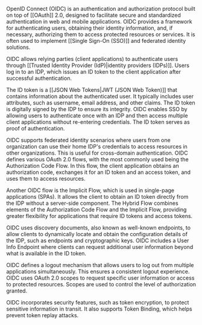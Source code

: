 OpenID Connect (OIDC) is an authentication and authorization protocol built on top of [[OAuth]] 2.0, designed to facilitate secure and standardized authentication in web and mobile applications. OIDC provides a framework for authenticating users, obtaining their identity information, and, if necessary, authorizing them to access protected resources or services. It is often used to implement [[Single Sign-On (SSO)]] and federated identity solutions.

OIDC allows relying parties (client applications) to authenticate users through [[Trusted Identity Provider (IdP)|identity providers (IDPs)]]. Users log in to an IDP, which issues an ID token to the client application after successful authentication.

The ID token is a [[JSON Web Tokens|JWT (JSON Web Token)]] that contains information about the authenticated user. It typically includes user attributes, such as username, email address, and other claims. The ID token is digitally signed by the IDP to ensure its integrity. OIDC enables SSO by allowing users to authenticate once with an IDP and then access multiple client applications without re-entering credentials. The ID token serves as proof of authentication.

OIDC supports federated identity scenarios where users from one organization can use their home IDP's credentials to access resources in other organizations. This is useful for cross-domain authentication. OIDC defines various OAuth 2.0 flows, with the most commonly used being the Authorization Code Flow. In this flow, the client application obtains an authorization code, exchanges it for an ID token and an access token, and uses them to access resources.

Another OIDC flow is the Implicit Flow, which is used in single-page applications (SPAs). It allows the client to obtain an ID token directly from the IDP without a server-side component. The Hybrid Flow combines elements of the Authorization Code Flow and the Implicit Flow, providing greater flexibility for applications that require ID tokens and access tokens.

OIDC uses discovery documents, also known as well-known endpoints, to allow clients to dynamically locate and obtain the configuration details of the IDP, such as endpoints and cryptographic keys. OIDC includes a User Info Endpoint where clients can request additional user information beyond what is available in the ID token.

OIDC defines a logout mechanism that allows users to log out from multiple applications simultaneously. This ensures a consistent logout experience. OIDC uses OAuth 2.0 scopes to request specific user information or access to protected resources. Scopes are used to control the level of authorization granted.

OIDC incorporates security features, such as token encryption, to protect sensitive information in transit. It also supports Token Binding, which helps prevent token replay attacks.